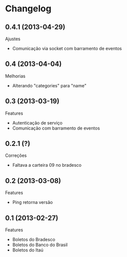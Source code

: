Changelog
=========

## 0.4.1 (2013-04-29)

Ajustes
- Comunicação via socket com barramento de eventos

## 0.4 (2013-04-04)

Melhorias
- Alterando "categories" para "name"

## 0.3 (2013-03-19)

Features
- Autenticação de serviço
- Comunicação com barramento de eventos

## 0.2.1 (?)

Correções
- Faltava a carteira 09 no bradesco

## 0.2 (2013-03-08)

Features
- Ping retorna versão

## 0.1 (2013-02-27)

Features
- Boletos do Bradesco
- Boletos do Banco do Brasil
- Boletos do Itaú
